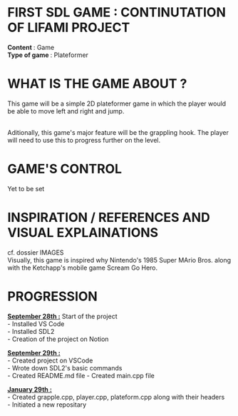 # FIRST SDL GAME : CONTINUTATION OF LIFAMI PROJECT
<b> Content </b> : Game <br/>
<b> Type of game </b> : Plateformer

# WHAT IS THE GAME ABOUT ?
This game will be a simple 2D plateformer game in which the player would be able to move left and right and jump.

<br> Aditionally, this game's major feature will be the grappling hook. The player will need to use this to progress further on the level.

# GAME'S CONTROL
Yet to be set

# INSPIRATION / REFERENCES AND VISUAL EXPLAINATIONS
cf. dossier IMAGES </br>
Visually, this game is inspired why Nintendo's 1985 Super MArio Bros. along with the Ketchapp's mobile game Scream Go Hero.

# PROGRESSION
<p> <u><b> September 28th :</b></u> Start of the project <br>
- Installed VS Code <br>
- Installed SDL2 <br>
- Creation of the project on Notion


<p> <u><b> September 29th :</b></u> <br>
- Created project on VSCode <br>
- Wrote down SDL2's basic commands <br>
- Created README.md file
- Created main.cpp file

<p> <u> <b> January 29th : </b></u> <br>
 - Created grapple.cpp, player.cpp, plateform.cpp along with their headers </br>
 - Initiated a new repositary